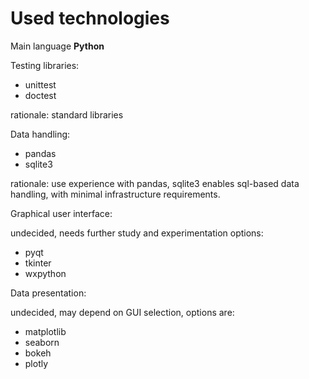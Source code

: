 # Used technologies

Main language
**Python**

Testing libraries:

* unittest
* doctest

rationale: standard libraries

Data handling:

* pandas
* sqlite3

rationale: use experience with pandas, sqlite3 enables sql-based data handling, with minimal infrastructure requirements.

Graphical user interface:

undecided, needs further study and experimentation options:

* pyqt
* tkinter
* wxpython

Data presentation:

undecided, may depend on GUI selection, options are:

* matplotlib
* seaborn
* bokeh
* plotly
